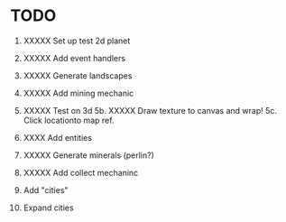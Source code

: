 # TODO

1. XXXXX Set up test 2d planet
2. XXXXX Add event handlers
3. XXXXX Generate landscapes

4. XXXXX Add mining mechanic

5. XXXXX Test on 3d
5b. XXXXX Draw texture to canvas and wrap!
5c. Click locationto map ref.


6. XXXX Add entities

7. XXXXX Generate minerals (perlin?)
8. XXXXX Add collect mechaninc
9. Add "cities"
10. Expand cities
